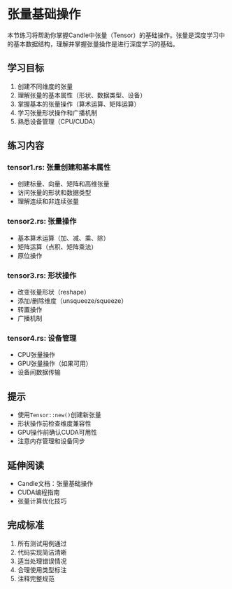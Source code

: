 # 张量基础操作

本节练习将帮助你掌握Candle中张量（Tensor）的基础操作。张量是深度学习中的基本数据结构，理解并掌握张量操作是进行深度学习的基础。

## 学习目标

1. 创建不同维度的张量
2. 理解张量的基本属性（形状、数据类型、设备）
3. 掌握基本的张量操作（算术运算、矩阵运算）
4. 学习张量形状操作和广播机制
5. 熟悉设备管理（CPU/CUDA）

## 练习内容

### tensor1.rs: 张量创建和基本属性
- 创建标量、向量、矩阵和高维张量
- 访问张量的形状和数据类型
- 理解连续和非连续张量

### tensor2.rs: 张量操作
- 基本算术运算（加、减、乘、除）
- 矩阵运算（点积、矩阵乘法）
- 原位操作

### tensor3.rs: 形状操作
- 改变张量形状（reshape）
- 添加/删除维度（unsqueeze/squeeze）
- 转置操作
- 广播机制

### tensor4.rs: 设备管理
- CPU张量操作
- GPU张量操作（如果可用）
- 设备间数据传输

## 提示

- 使用`Tensor::new()`创建新张量
- 形状操作前检查维度兼容性
- GPU操作前确认CUDA可用性
- 注意内存管理和设备同步

## 延伸阅读

- Candle文档：张量基础操作
- CUDA编程指南
- 张量计算优化技巧

## 完成标准

1. 所有测试用例通过
2. 代码实现简洁清晰
3. 适当处理错误情况
4. 合理使用类型标注
5. 注释完整规范
